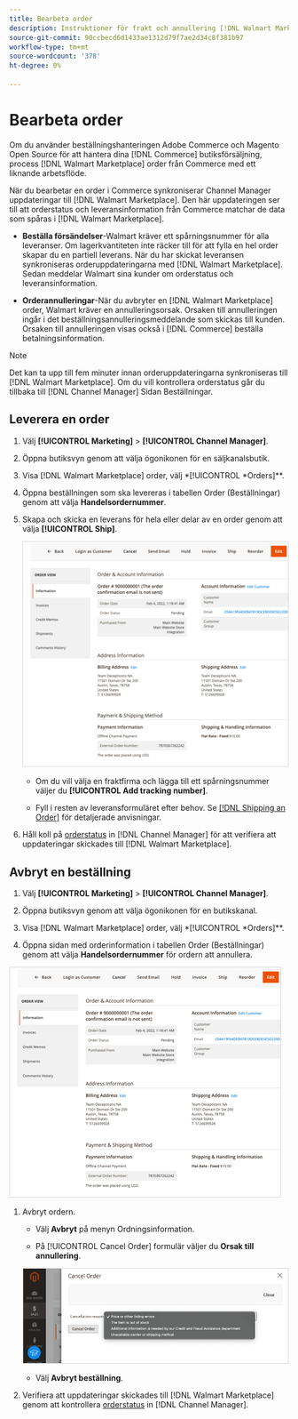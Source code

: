 ```yaml
---
title: Bearbeta order
description: Instruktioner för frakt och annullering [!DNL Walmart Marketplace] beställningar från Adobe Commerce och Magento Open Source.
source-git-commit: 90ccbecd6d1433ae1312d79f7ae2d34c8f381b97
workflow-type: tm+mt
source-wordcount: '378'
ht-degree: 0%

---
```



# Bearbeta order

Om du använder beställningshanteringen Adobe Commerce och Magento Open Source för att hantera dina [!DNL Commerce] butiksförsäljning, process [!DNL Walmart Marketplace] order från Commerce med ett liknande arbetsflöde.

När du bearbetar en order i Commerce synkroniserar Channel Manager uppdateringar till [!DNL Walmart Marketplace]. Den här uppdateringen ser till att orderstatus och leveransinformation från Commerce matchar de data som spåras i [!DNL Walmart Marketplace].

* **Beställa försändelser**-Walmart kräver ett spårningsnummer för alla leveranser. Om lagerkvantiteten inte räcker till för att fylla en hel order skapar du en partiell leverans. När du har skickat leveransen synkroniseras orderuppdateringarna med [!DNL Walmart Marketplace]. Sedan meddelar Walmart sina kunder om orderstatus och leveransinformation.

* **Orderannulleringar**-När du avbryter en [!DNL Walmart Marketplace] order, Walmart kräver en annulleringsorsak. Orsaken till annulleringen ingår i det beställningsannulleringsmeddelande som skickas till kunden. Orsaken till annulleringen visas också i [!DNL Commerce] beställa betalningsinformation.

>[!NOTE]
>
> Det kan ta upp till fem minuter innan orderuppdateringarna synkroniseras till [!DNL Walmart Marketplace]. Om du vill kontrollera orderstatus går du tillbaka till [!DNL Channel Manager] Sidan Beställningar.

## Leverera en order

1. Välj **[!UICONTROL Marketing]** > **[!UICONTROL Channel Manager]**.

1. Öppna butiksvyn genom att välja ögonikonen för en säljkanalsbutik.

1. Visa [!DNL Walmart Marketplace] order, välj *[!UICONTROL *Orders]**.

1. Öppna beställningen som ska levereras i tabellen Order (Beställningar) genom att välja **Handelsordernummer**.

1. Skapa och skicka en leverans för hela eller delar av en order genom att välja **[!UICONTROL Ship]**.

   ![Detaljvy för handelsorder för en Walmart Marketplace-order](assets/order-detail-with-external-order-id.png)

   * Om du vill välja en fraktfirma och lägga till ett spårningsnummer väljer du **[!UICONTROL Add tracking number]**.

   * Fyll i resten av leveransformuläret efter behov. Se [[!DNL Shipping an Order]](https://docs.magento.com/user-guide/sales/order-ship.html) för detaljerade anvisningar.

1. Håll koll på [orderstatus](manage-orders.md#about-order-status) in [!DNL Channel Manager] för att verifiera att uppdateringar skickades till [!DNL Walmart Marketplace].

## Avbryt en beställning

1. Välj **[!UICONTROL Marketing]** > **[!UICONTROL Channel Manager]**.

1. Öppna butiksvyn genom att välja ögonikonen för en butikskanal.

1. Visa [!DNL Walmart Marketplace] order, välj *[!UICONTROL *Orders]**.

1. Öppna sidan med orderinformation i tabellen Order (Beställningar) genom att välja **Handelsordernummer** för ordern att annullera.

![Detaljvy för handelsorder för en Walmart Marketplace-order](assets/order-detail-with-external-order-id.png)

1. Avbryt ordern.

   * Välj **Avbryt** på menyn Ordningsinformation.

   * På [!UICONTROL Cancel Order] formulär väljer du **Orsak till annullering**.

   ![Detaljvy för handelsorder för en Walmart Marketplace-order](assets/cancel-order-reason-selector.png)

   * Välj **Avbryt beställning**.


1. Verifiera att uppdateringar skickades till [!DNL Walmart Marketplace] genom att kontrollera [orderstatus](manage-orders.md#about-order-status) in [!DNL Channel Manager].
